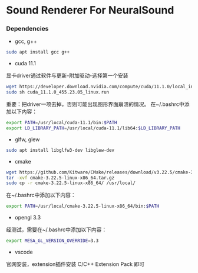 # Sound Renderer For NeuralSound

### Dependencies
- gcc, g++
```bash
sudo apt install gcc g++
```
- cuda 11.1 

显卡driver通过软件与更新-附加驱动-选择第一个安装
```bash
wget https://developer.download.nvidia.com/compute/cuda/11.1.0/local_installers/cuda_11.1.0_455.23.05_linux.run
sudo sh cuda_11.1.0_455.23.05_linux.run
```
重要：把driver一项去掉，否则可能出现图形界面崩溃的情况。
在~/.bashrc中添加以下内容：
```bash
export PATH=/usr/local/cuda-11.1/bin:$PATH
export LD_LIBRARY_PATH=/usr/local/cuda-11.1/lib64:$LD_LIBRARY_PATH
```
- glfw, glew
```bash
sudo apt install libglfw3-dev libglew-dev
```
- cmake
```bash
wget https://github.com/Kitware/CMake/releases/download/v3.22.5/cmake-3.22.5-linux-x86_64.tar.gz
tar -xvf cmake-3.22.5-linux-x86_64.tar.gz
sudo cp -r cmake-3.22.5-linux-x86_64/ /usr/local/
```
在~/.bashrc中添加以下内容：
```bash
export PATH=/usr/local/cmake-3.22.5-linux-x86_64/bin:$PATH
```
- opengl 3.3

经测试，需要在~/.bashrc中添加以下内容：
```bash
export MESA_GL_VERSION_OVERRIDE=3.3
```
- vscode

官网安装，extension插件安装 C/C++ Extension Pack 即可